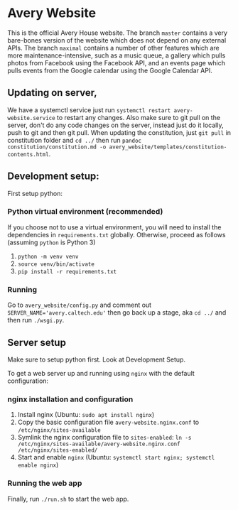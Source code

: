 # Avery Website

This is the official Avery House website. The branch `master` contains a very bare-bones version of the website which does not depend on any external APIs. The branch `maximal` contains a number of other features which are more maintenance-intensive, such as a music queue, a gallery which pulls photos from Facebook using the Facebook API, and an events page which pulls events from the Google calendar using the Google Calendar API.

## Updating on server,
We have a systemctl service just run `systemctl restart avery-website.service` to restart any changes. Also make sure to git pull on the server, don't do any code changes on the server, instead just do it locally, push to git and then git pull. When updating the constitution, just `git pull` in constitution folder and `cd ../` then run `pandoc constitution/constitution.md -o avery_website/templates/constitution-contents.html`.

## Development setup:
First setup python:
### Python virtual environment (recommended)

If you choose not to use a virtual environment, you will need to install the dependencies in `requirements.txt` globally. Otherwise, proceed as follows (assuming `python` is Python 3)

1. `python -m venv venv`
2. `source venv/bin/activate`
3. `pip install -r requirements.txt`

### Running
Go to `avery_website/config.py` and comment out `SERVER_NAME='avery.caltech.edu'` then go back up a stage, aka `cd ../` and then run `./wsgi.py`.

## Server setup
Make sure to setup python first. Look at Development Setup.

To get a web server up and running using `nginx` with the default configuration:

### nginx installation and configuration

1. Install nginx (Ubuntu: `sudo apt install nginx`)
2. Copy the basic configuration file `avery-website.nginx.conf` to `/etc/nginx/sites-available`
3. Symlink the nginx configuration file to `sites-enabled`: `ln -s /etc/nginx/sites-available/avery-website.nginx.conf /etc/nginx/sites-enabled/`
4. Start and enable `nginx` (Ubuntu: `systemctl start nginx; systemctl enable nginx`)


### Running the web app

Finally, run `./run.sh` to start the web app.
